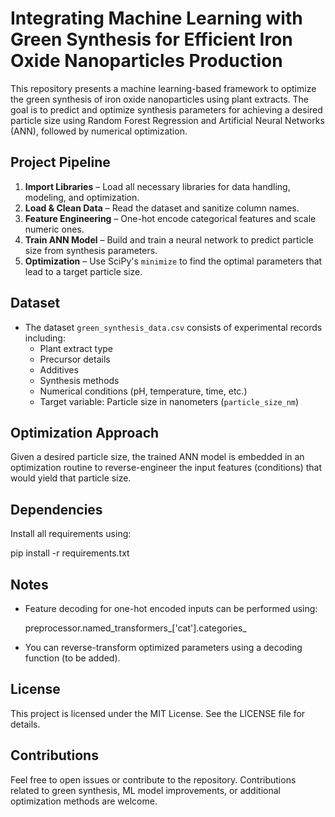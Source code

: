 # Integrating Machine Learning with Green Synthesis for Efficient Iron Oxide Nanoparticles Production

This repository presents a machine learning-based framework to optimize the green synthesis of iron oxide nanoparticles using plant extracts. The goal is to predict and optimize synthesis parameters for achieving a desired particle size using Random Forest Regression and Artificial Neural Networks (ANN), followed by numerical optimization.

## Project Pipeline

1. **Import Libraries** – Load all necessary libraries for data handling, modeling, and optimization.
2. **Load & Clean Data** – Read the dataset and sanitize column names.
3. **Feature Engineering** – One-hot encode categorical features and scale numeric ones.
4. **Train ANN Model** – Build and train a neural network to predict particle size from synthesis parameters.
5. **Optimization** – Use SciPy's `minimize` to find the optimal parameters that lead to a target particle size.

## Dataset

- The dataset `green_synthesis_data.csv` consists of experimental records including:
  - Plant extract type
  - Precursor details
  - Additives
  - Synthesis methods
  - Numerical conditions (pH, temperature, time, etc.)
  - Target variable: Particle size in nanometers (`particle_size_nm`)

## Optimization Approach

Given a desired particle size, the trained ANN model is embedded in an optimization routine to reverse-engineer the input features (conditions) that would yield that particle size.

## Dependencies

Install all requirements using:

pip install -r requirements.txt

## Notes

- Feature decoding for one-hot encoded inputs can be performed using:

    preprocessor.named_transformers_['cat'].categories_

- You can reverse-transform optimized parameters using a decoding function (to be added).

## License

This project is licensed under the MIT License. See the LICENSE file for details.

## Contributions

Feel free to open issues or contribute to the repository. Contributions related to green synthesis, ML model improvements, or additional optimization methods are welcome.
